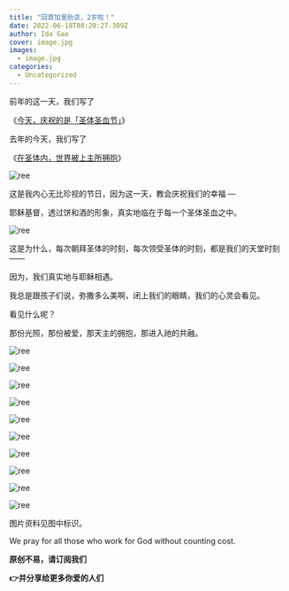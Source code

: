 ```yaml
---
title: "回首加里肋亚，2岁啦！"
date: 2022-06-18T08:20:27.309Z
author: Ida Gao
cover: image.jpg
images:
  - image.jpg
categories:
  - Uncategorized
---
```


前年的这一天，我们写了

<!--more-->

《[今天，庆祝的是「圣体圣血节」](http://mp.weixin.qq.com/s?__biz=MzIzNjU0NDI1MA==&mid=2247483699&idx=1&sn=c18562c5e62b97455254e488adfb99d4&chksm=e8d708a6dfa081b02bd0f7d37045a65a4013ba24a8626e5a44c58861d2a7b6969775bbfac56f&scene=21#wechat_redirect)》  

去年的今天，我们写了

《[在圣体内，世界被上主所拥抱](http://mp.weixin.qq.com/s?__biz=MzIzNjU0NDI1MA==&mid=2247488015&idx=1&sn=5c549a0c850d8e1b7f2a54d4c8671886&chksm=e8d71b9adfa0928c9d6b6621cfa8eddf400b2a795e60c5229348a23f46e9a412ebd793b9b2a6&scene=21#wechat_redirect)》

![ree](https://static.wixstatic.com/media/ec8b63_585e4d5d8a7c446faecfb351cd7f070f~mv2.jpg)

这是我内心无比珍视的节日，因为这一天，教会庆祝我们的幸福 —

  

耶稣基督，透过饼和酒的形象，真实地临在于每一个圣体圣血之中。

![ree](https://static.wixstatic.com/media/ec8b63_31963e756aeb4a92952280d5884bba87~mv2.jpg)

这是为什么，每次朝拜圣体的时刻，每次领受圣体的时刻，都是我们的天堂时刻——

  

因为，我们真实地与耶稣相遇。

  

我总是跟孩子们说，弥撒多么美啊，闭上我们的眼睛，我们的心灵会看见。

  

看见什么呢？

  

那份光照，那份被爱，那天主的拥抱，那进入祂的共融。

![ree](https://static.wixstatic.com/media/ec8b63_25d85e4819384f43bfb987ca593e5860~mv2.jpg)

![ree](https://static.wixstatic.com/media/ec8b63_ba0fba9931ce49d3ab58db324b0e9e1c~mv2.jpg)

![ree](https://static.wixstatic.com/media/ec8b63_e66046db7ce447ccacbdc785868a804e~mv2.jpg)

![ree](https://static.wixstatic.com/media/ec8b63_4af263a177ab40798a67690f763f17b9~mv2.jpg)

![ree](https://static.wixstatic.com/media/ec8b63_edf1bd46e7f0496a931d61f92df6e9c0~mv2.jpg)

![ree](https://static.wixstatic.com/media/ec8b63_8b84f72c45c64a66960ad50f5e54727f~mv2.jpg)

![ree](https://static.wixstatic.com/media/ec8b63_64bc439f9d0444bc981753380e804ec0~mv2.jpg)

![ree](https://static.wixstatic.com/media/ec8b63_72f2de92a9e146d996589d8c182a7ad4~mv2.jpg)

![ree](https://static.wixstatic.com/media/ec8b63_2db52adae8f74cb2b7c64c71d4cec243~mv2.jpg)

![ree](https://static.wixstatic.com/media/ec8b63_de0464370fc349a0acf6412434acc65f~mv2.jpg)

  

图片资料见图中标识。

We pray for all those who work for God without counting cost.

**原创不易，请订阅我们**

**👉并分享给更多你爱的人们**
